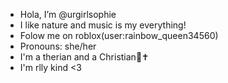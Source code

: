 -  Hola, I’m @urgirlsophie
- I like nature and music is my everything!
- Folow me on roblox(user:rainbow_queen34560)
-  Pronouns: she/her
- I'm a therian and a Christian🐾✝️
- I'm rlly kind <3

<!---
well adios my pookies!
have a bless day!
--->
